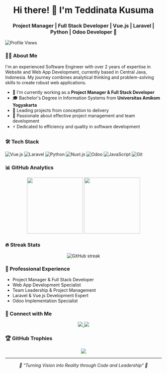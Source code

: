 <div align="center">
  <h1>Hi there! 👋 I'm Teddinata Kusuma</h1>
  <h3>Project Manager | Full Stack Developer | Vue.js | Laravel | Python | Odoo Developer 🚀</h3>
</div>

![Profile Views](https://komarev.com/ghpvc/?username=teddinata&color=8B5CF6&style=flat-square&label=PROFILE+VIEWS)

### 👨‍💻 About Me
I'm an experienced Software Engineer with over 2 years of expertise in Website and Web App Development, currently based in Central Java, Indonesia. My journey combines analytical thinking and problem-solving skills to create robust web applications.

- 🔭 I'm currently working as a **Project Manager & Full Stack Developer**
- 🎓 Bachelor's Degree in Information Systems from **Universitas Amikom Yogyakarta**
- 💼 Leading projects from conception to delivery
- 🌱 Passionate about effective project management and team development
- ⚡ Dedicated to efficiency and quality in software development

### 🛠️ Tech Stack
![Vue.js](https://img.shields.io/badge/-Vue.js-4FC08D?style=flat&logo=vue.js&logoColor=white)
![Laravel](https://img.shields.io/badge/-Laravel-FF2D20?style=flat&logo=laravel&logoColor=white)
![Python](https://img.shields.io/badge/-Python-3776AB?style=flat&logo=python&logoColor=white)
![Nuxt.js](https://img.shields.io/badge/-Nuxt.js-00DC82?style=flat&logo=nuxt.js&logoColor=white)
![Odoo](https://img.shields.io/badge/-Odoo-714B67?style=flat&logo=odoo&logoColor=white)
![JavaScript](https://img.shields.io/badge/-JavaScript-F7DF1E?style=flat&logo=javascript&logoColor=black)
![Git](https://img.shields.io/badge/-Git-F05032?style=flat&logo=git&logoColor=white)

### 📊 GitHub Analytics
<p align="center">
  <img height="180em" src="https://github-readme-stats.vercel.app/api?username=teddinata&show_icons=true&theme=tokyonight&hide_border=true&count_private=true"/>
  <img height="180em" src="https://github-readme-stats.vercel.app/api/top-langs/?username=teddinata&layout=compact&theme=tokyonight&hide_border=true"/>
</p>

### 🔥 Streak Stats
<p align="center">
  <img src="https://github-readme-streak-stats.herokuapp.com/?user=teddinata&theme=tokyonight&hide_border=true" alt="GitHub streak"/>
</p>

### 💼 Professional Experience
- Project Manager & Full Stack Developer
- Web App Development Specialist
- Team Leadership & Project Management
- Laravel & Vue.js Development Expert
- Odoo Implementation Specialist

### 🤝 Connect with Me
<p align="center">
  <a href="https://www.linkedin.com/in/teddinata-kusuma/">
    <img src="https://img.shields.io/badge/-LinkedIn-0077B5?style=flat&logo=Linkedin&logoColor=white"/>
  </a>
  <a href="mailto:teddinataa@gmail.com">
    <img src="https://img.shields.io/badge/-Email-D14836?style=flat&logo=Gmail&logoColor=white"/>
  </a>
</p>

### 🏆 GitHub Trophies
<p align="center">
  <img src="https://github-profile-trophy.vercel.app/?username=teddinata&theme=tokyonight&no-frame=true&row=1"/>
</p>

---
<p align="center">
  <i>🌟 "Turning Vision into Reality through Code and Leadership" 🌟</i>
</p>

<!--
**teddinata/teddinata** is a ✨ _special_ ✨ repository because its `README.md` (this file) appears on your GitHub profile.

Here are some ideas to get you started:

- 🔭 I’m currently working on ...
- 🌱 I’m currently learning ...
- 👯 I’m looking to collaborate on ...
- 🤔 I’m looking for help with ...
- 💬 Ask me about ...
- 📫 How to reach me: ...
- 😄 Pronouns: ...
- ⚡ Fun fact: ...
-->
